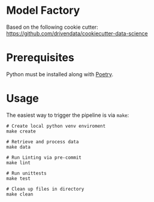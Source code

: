# Model Factory

Based on the following cookie cutter: https://github.com/drivendata/cookiecutter-data-science

# Prerequisites

Python must be installed along with [Poetry](https://python-poetry.org/).

# Usage

The easiest way to trigger the pipeline is via `make`:

```shell
# Create local python venv enviroment
make create

# Retrieve and process data
make data

# Run Linting via pre-commit
make lint

# Run unittests
make test

# Clean up files in directory
make clean
```
